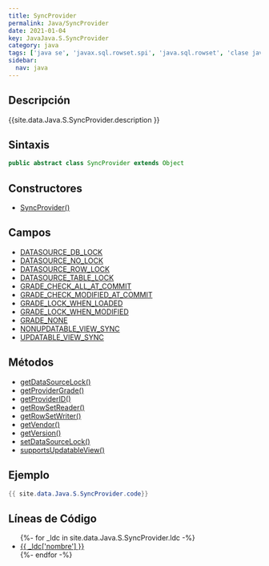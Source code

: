```yaml
---
title: SyncProvider
permalink: Java/SyncProvider
date: 2021-01-04
key: JavaJava.S.SyncProvider
category: java
tags: ['java se', 'javax.sql.rowset.spi', 'java.sql.rowset', 'clase java', 'Java 1.5']
sidebar: 
  nav: java
---
```


## Descripción
{{site.data.Java.S.SyncProvider.description }}

## Sintaxis
~~~java
public abstract class SyncProvider extends Object
~~~

## Constructores
* [SyncProvider()](/Java/SyncProvider/SyncProvider/)

## Campos
* [DATASOURCE_DB_LOCK](/Java/SyncProvider/DATASOURCE_DB_LOCK)
* [DATASOURCE_NO_LOCK](/Java/SyncProvider/DATASOURCE_NO_LOCK)
* [DATASOURCE_ROW_LOCK](/Java/SyncProvider/DATASOURCE_ROW_LOCK)
* [DATASOURCE_TABLE_LOCK](/Java/SyncProvider/DATASOURCE_TABLE_LOCK)
* [GRADE_CHECK_ALL_AT_COMMIT](/Java/SyncProvider/GRADE_CHECK_ALL_AT_COMMIT)
* [GRADE_CHECK_MODIFIED_AT_COMMIT](/Java/SyncProvider/GRADE_CHECK_MODIFIED_AT_COMMIT)
* [GRADE_LOCK_WHEN_LOADED](/Java/SyncProvider/GRADE_LOCK_WHEN_LOADED)
* [GRADE_LOCK_WHEN_MODIFIED](/Java/SyncProvider/GRADE_LOCK_WHEN_MODIFIED)
* [GRADE_NONE](/Java/SyncProvider/GRADE_NONE)
* [NONUPDATABLE_VIEW_SYNC](/Java/SyncProvider/NONUPDATABLE_VIEW_SYNC)
* [UPDATABLE_VIEW_SYNC](/Java/SyncProvider/UPDATABLE_VIEW_SYNC)

## Métodos
* [getDataSourceLock()](/Java/SyncProvider/getDataSourceLock)
* [getProviderGrade()](/Java/SyncProvider/getProviderGrade)
* [getProviderID()](/Java/SyncProvider/getProviderID)
* [getRowSetReader()](/Java/SyncProvider/getRowSetReader)
* [getRowSetWriter()](/Java/SyncProvider/getRowSetWriter)
* [getVendor()](/Java/SyncProvider/getVendor)
* [getVersion()](/Java/SyncProvider/getVersion)
* [setDataSourceLock()](/Java/SyncProvider/setDataSourceLock)
* [supportsUpdatableView()](/Java/SyncProvider/supportsUpdatableView)

## Ejemplo
~~~java
{{ site.data.Java.S.SyncProvider.code}}
~~~

## Líneas de Código
<ul>
{%- for _ldc in site.data.Java.S.SyncProvider.ldc -%}
   <li>
       <a href="{{_ldc['url'] }}">{{ _ldc['nombre'] }}</a>
   </li>
{%- endfor -%}
</ul>

